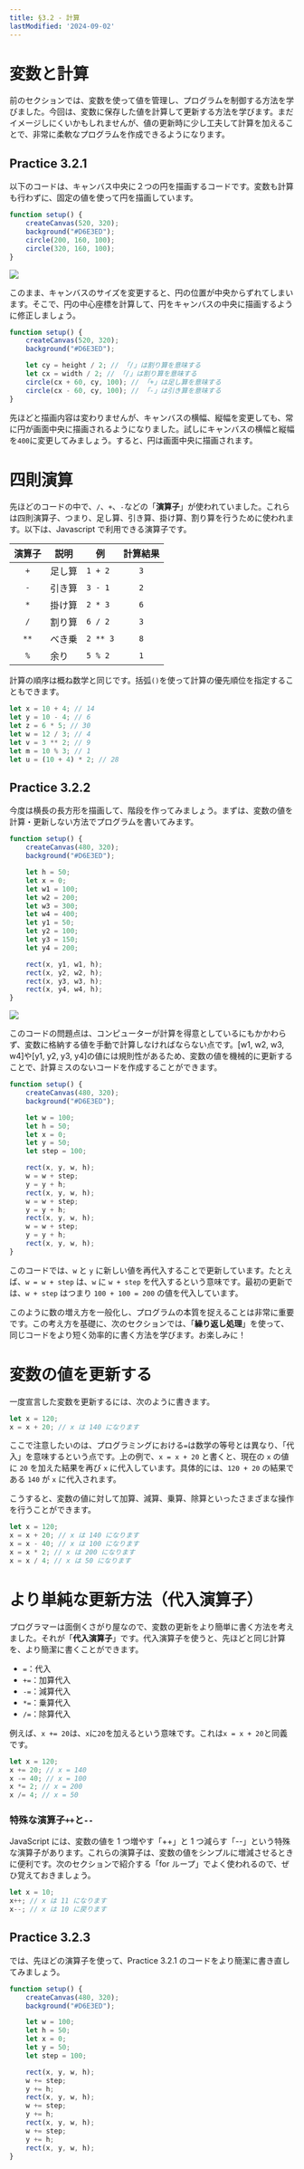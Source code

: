 ```yaml
---
title: §3.2 - 計算
lastModified: '2024-09-02'
---
```


# 変数と計算

前のセクションでは、変数を使って値を管理し、プログラムを制御する方法を学びました。今回は、変数に保存した値を計算して更新する方法を学びます。まだイメージしにくいかもしれませんが、値の更新時に少し工夫して計算を加えることで、非常に柔軟なプログラムを作成できるようになります。

## Practice 3.2.1

以下のコードは、キャンバス中央に２つの円を描画するコードです。変数も計算も行わずに、固定の値を使って円を描画しています。

```js
function setup() {
    createCanvas(520, 320);
    background("#D6E3ED");
    circle(200, 160, 100);
    circle(320, 160, 100);
}
```

![](/books/p5_tutorial/images/3-2/1.png)

このまま、キャンバスのサイズを変更すると、円の位置が中央からずれてしまいます。そこで、円の中心座標を計算して、円をキャンバスの中央に描画するように修正しましょう。

```js
function setup() {
    createCanvas(520, 320);
    background("#D6E3ED");

    let cy = height / 2; // 「/」は割り算を意味する
    let cx = width / 2; // 「/」は割り算を意味する
    circle(cx + 60, cy, 100); // 「+」は足し算を意味する
    circle(cx - 60, cy, 100); // 「-」は引き算を意味する
}
```

先ほどと描画内容は変わりませんが、キャンバスの横幅、縦幅を変更しても、常に円が画面中央に描画されるようになりました。試しにキャンバスの横幅と縦幅を`400`に変更してみましょう。すると、円は画面中央に描画されます。

# 四則演算

先ほどのコードの中で、`/`、`+`、`-`などの「**演算子**」が使われていました。これらは四則演算子、つまり、足し算、引き算、掛け算、割り算を行うために使われます。以下は、Javascript で利用できる演算子です。

| 演算子 | 説明   | 例       | 計算結果 |
| :----: | ------ | -------- | :------: |
|  `+`   | 足し算 | `1 + 2`  |   `3`    |
|  `-`   | 引き算 | `3 - 1`  |   `2`    |
|  `*`   | 掛け算 | `2 * 3`  |   `6`    |
|  `/`   | 割り算 | `6 / 2`  |   `3`    |
|  `**`  | べき乗 | `2 ** 3` |   `8`    |
|  `%`   | 余り   | `5 % 2`  |   `1`    |

計算の順序は概ね数学と同じです。括弧`()`を使って計算の優先順位を指定することもできます。

```js
let x = 10 + 4; // 14
let y = 10 - 4; // 6
let z = 6 * 5; // 30
let w = 12 / 3; // 4
let v = 3 ** 2; // 9
let m = 10 % 3; // 1
let u = (10 + 4) * 2; // 28
```

## Practice 3.2.2

今度は横長の長方形を描画して、階段を作ってみましょう。まずは、変数の値を計算・更新しない方法でプログラムを書いてみます。

```js
function setup() {
    createCanvas(480, 320);
    background("#D6E3ED");

    let h = 50;
    let x = 0;
    let w1 = 100;
    let w2 = 200;
    let w3 = 300;
    let w4 = 400;
    let y1 = 50;
    let y2 = 100;
    let y3 = 150;
    let y4 = 200;

    rect(x, y1, w1, h);
    rect(x, y2, w2, h);
    rect(x, y3, w3, h);
    rect(x, y4, w4, h);
}
```

![](/books/p5_tutorial/images/3-2/2.png)

このコードの問題点は、コンピューターが計算を得意としているにもかかわらず、変数に格納する値を手動で計算しなければならない点です。[w1, w2, w3, w4]や[y1, y2, y3, y4]の値には規則性があるため、変数の値を機械的に更新することで、計算ミスのないコードを作成することができます。

```js
function setup() {
    createCanvas(480, 320);
    background("#D6E3ED");

    let w = 100;
    let h = 50;
    let x = 0;
    let y = 50;
    let step = 100;

    rect(x, y, w, h);
    w = w + step;
    y = y + h;
    rect(x, y, w, h);
    w = w + step;
    y = y + h;
    rect(x, y, w, h);
    w = w + step;
    y = y + h;
    rect(x, y, w, h);
}
```

このコードでは、`w` と `y` に新しい値を再代入することで更新しています。たとえば、`w = w + step` は、`w` に `w + step` を代入するという意味です。最初の更新では、`w + step` はつまり `100 + 100 = 200` の値を代入しています。

このように数の増え方を一般化し、プログラムの本質を捉えることは非常に重要です。この考え方を基礎に、次のセクションでは、「**繰り返し処理**」を使って、同じコードをより短く効率的に書く方法を学びます。お楽しみに！

# 変数の値を更新する

一度宣言した変数を更新するには、次のように書きます。

```js
let x = 120;
x = x + 20; // x は 140 になります
```

ここで注意したいのは、プログラミングにおける`=`は数学の等号とは異なり、「代入」を意味するという点です。上の例で、`x = x + 20` と書くと、現在の `x` の値に `20` を加えた結果を再び `x` に代入しています。具体的には、`120 + 20` の結果である `140` が `x` に代入されます。

こうすると、変数の値に対して加算、減算、乗算、除算といったさまざまな操作を行うことができます。

```js
let x = 120;
x = x + 20; // x は 140 になります
x = x - 40; // x は 100 になります
x = x * 2; // x は 200 になります
x = x / 4; // x は 50 になります
```

# より単純な更新方法（代入演算子）

プログラマーは面倒くさがり屋なので、変数の更新をより簡単に書く方法を考えました。それが「**代入演算子**」です。代入演算子を使うと、先ほどと同じ計算を、より簡潔に書くことができます。

-   `=`：代入
-   `+=`：加算代入
-   `-=`：減算代入
-   `*=`：乗算代入
-   `/=`：除算代入

例えば、`x += 20`は、`x`に`20`を加えるという意味です。これは`x = x + 20`と同義です。

```js
let x = 120;
x += 20; // x = 140
x -= 40; // x = 100
x *= 2; // x = 200
x /= 4; // x = 50
```

### 特殊な演算子`++`と`--`

JavaScript には、変数の値を 1 つ増やす「++」と 1 つ減らす「--」という特殊な演算子があります。これらの演算子は、変数の値をシンプルに増減させるときに便利です。次のセクションで紹介する「for ループ」でよく使われるので、ぜひ覚えておきましょう。

```js
let x = 10;
x++; // x は 11 になります
x--; // x は 10 に戻ります
```

## Practice 3.2.3

では、先ほどの演算子を使って、Practice 3.2.1 のコードをより簡潔に書き直してみましょう。

```js
function setup() {
    createCanvas(480, 320);
    background("#D6E3ED");

    let w = 100;
    let h = 50;
    let x = 0;
    let y = 50;
    let step = 100;

    rect(x, y, w, h);
    w += step;
    y += h;
    rect(x, y, w, h);
    w += step;
    y += h;
    rect(x, y, w, h);
    w += step;
    y += h;
    rect(x, y, w, h);
}
```

